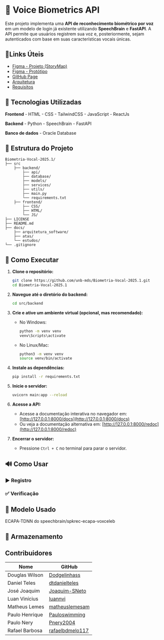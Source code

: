# 🔐 Voice Biometrics API

Este projeto implementa uma **API de reconhecimento biométrico por voz** em um modelo de login já existente utilizando **SpeechBrain** e **FastAPI**. A API permite que usuários registrem sua voz e, posteriormente, sejam autenticados com base em suas características vocais únicas.

## 📎Links Úteis

- [Figma - Projeto (StoryMap)](https://www.figma.com/board/b3El7KviXHzQEFS7IuhGyo/Projeto-MDS--Copy-?node-id=0-1&t=bZuBbWs4QZgYPwbc-1)
- [Figma - Protótipo](https://www.figma.com/proto/QTXFDiqQfiVNi7GRcvbs1q/Tela-de-login?node-id=1-2&t=HCUUayChkonQImLr-1&starting-point-node-id=1%3A2)
- [GitHub Page](https://unb-mds.github.io/Biometria-Vocal-2025.1/)
- [Arquitetura](./docs/arquitetura_software/)
- [Requisitos](./docs/requisitos.md)

## 🧠 Tecnologias Utilizadas

**Frontend**
    - HTML
    - CSS
    - TailwindCSS
    - JavaScript
    - ReactJs

**Backend**
    - Python
    - SpeechBrain
    - FastAPI

**Banco de dados**
    - Oracle Database

## 📁 Estrutura do Projeto

```
Biometria-Vocal-2025.1/
├── src
    ├── backend/
        ├── api/
        ├── database/
        ├── models/
        ├── services/
        ├── utils/
        ├── main.py
        └── requirements.txt
    ├── frontend/
        ├── CSS/
        ├── HTML/
        └── JS/
├── LICENSE
├── README.md
├── docs/
    ├── arquitetura_software/
    ├── atas/
    └── estudos/
└── .gitignore
```

## 🚀 Como Executar
1. **Clone o repositório:**
   ```bash
   git clone https://github.com/unb-mds/Biometria-Vocal-2025.1.git
   cd Biometria-Vocal-2025.1
   ```

2. **Navegue até o diretório do backend:**
   ```bash
   cd src/backend
   ```

3. **Crie e ative um ambiente virtual (opcional, mas recomendado):**
   - No Windows:
     ```bash
     python -m venv venv
     venv\Scripts\activate
     ```
   - No Linux/Mac:
     ```bash
     python3 -m venv venv
     source venv/bin/activate
     ```

4. **Instale as dependências:**
   ```bash
   pip install -r requirements.txt
   ```

5. **Inicie o servidor:**
   ```bash
   uvicorn main:app --reload
   ```

6. **Acesse a API:**
   - Acesse a documentação interativa no navegador em: [http://127.0.0.1:8000/docs](http://127.0.0.1:8000/docs)
   - Ou veja a documentação alternativa em: [http://127.0.0.1:8000/redoc](http://127.0.0.1:8000/redoc)

7. **Encerrar o servidor:**
   - Pressione `Ctrl + C` no terminal para parar o servidor.


## 🔊 Como Usar


### ▶️ Registro


### ✅ Verificação


## 🧪 Modelo Usado
ECAPA-TDNN do speechbrain/spkrec-ecapa-voxceleb

## 📂 Armazenamento

## Contribuidores

| Nome                | GitHub        |
|---------------------|-------------------------|
|Douglas Wilson       | [Dodgelinhass](https://github.com/Dodgelinhass) |
|Daniel Teles         | [dtdanielteles](https://github.com/dtdanielteles) |
|José Joaquim         | [Joaquim-SNeto](https://github.com/Joaquim-SNeto) |
|Luan Vinícius        | [luannvi](https://github.com/luannvi) |
|Matheus Lemes        | [matheuslemesam](https://github.com/matheuslemesam) |
|Paulo Henrique       | [Pauloswimming](https://github.com/Pauloswimming) |
|Paulo Nery           | [Pnery2004](https://github.com/Pnery2004) |
|Rafael Barbosa       | [rafaelbdmelo117](https://github.com/rafaelbdmelo117) |

